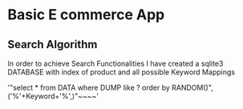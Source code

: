 # Basic E commerce App

## Search Algorithm

 In order to achieve Search Functionalities I have created a sqlite3 DATABASE with index of product and all possible Keyword Mappings

 '"select * from DATA where DUMP like ? order by RANDOM()",
         ('%'+Keyword+'%',)"~~~~'
